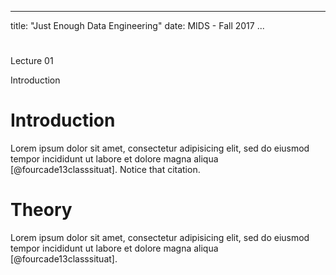 
---
title: "Just Enough Data Engineering"
date: MIDS - Fall 2017
...

#
Lecture 01

Introduction

# Introduction
Lorem ipsum dolor sit amet, consectetur adipisicing elit, 
sed do eiusmod tempor incididunt ut labore et dolore magna 
aliqua [@fourcade13classsituat]. Notice that citation.

# Theory
Lorem ipsum dolor sit amet, consectetur adipisicing 
elit, sed do eiusmod tempor incididunt ut labore et 
dolore magna aliqua [@fourcade13classsituat].
